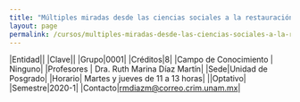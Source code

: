 ```yaml
---
title: "Múltiples miradas desde las ciencias sociales a la restauración ecológica: claves para la construcción de diálogos transdisciplinarios"
layout: page
permalink: /cursos/multiples-miradas-desde-las-ciencias-sociales-a-la-restauracion-ecologica-claves-para-la-construccion-de-dialogos-transdisciplinarios
---
```


|Entidad||
|Clave||
|Grupo|0001|
|Créditos|8|
|Campo de Conocimiento | Ninguno|
|Profesores | Dra. Ruth Marina Díaz Martín|
|Sede|Unidad de Posgrado|
|Horario| Martes y jueves de 11 a 13 horas|
||Optativo|
|Semestre|2020-1|
|Contacto|rmdiazm@correo.crim.unam.mx|
